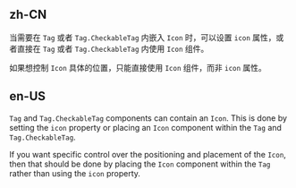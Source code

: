 ## zh-CN

当需要在 `Tag` 或者 `Tag.CheckableTag` 内嵌入 `Icon` 时，可以设置 `icon` 属性，或者直接在 `Tag` 或者 `Tag.CheckableTag` 内使用 `Icon` 组件。

如果想控制 `Icon` 具体的位置，只能直接使用 `Icon` 组件，而非 `icon` 属性。

## en-US

`Tag` and `Tag.CheckableTag` components can contain an `Icon`. This is done by setting the `icon` property or placing an `Icon` component within the `Tag` and `Tag.CheckableTag`.

If you want specific control over the positioning and placement of the `Icon`, then that should be done by placing the `Icon` component within the `Tag` rather than using the `icon` property.
